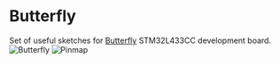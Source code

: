 # Butterfly
Set of useful sketches for [Butterfly](https://www.tindie.com/products/TleraCorp/butterfly-stm32l433-development-board/) STM32L433CC development board.
![Butterfly](https://d3s5r33r268y59.cloudfront.net/32456/products/thumbs/2016-12-22T17:33:05.087Z-Butterfly.top.jpg.855x570_q85_pad_rcrop.jpg)
![Pinmap](https://cloud.githubusercontent.com/assets/6698410/21753361/68628ba0-d5a0-11e6-894a-855ee2f7ab12.png)
